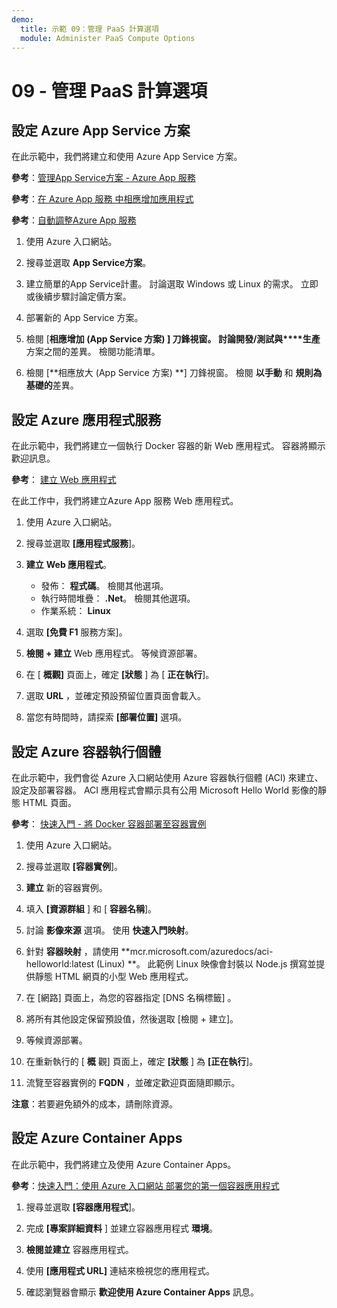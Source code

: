 ```yaml
---
demo:
  title: 示範 09：管理 PaaS 計算選項
  module: Administer PaaS Compute Options
---
```


# 09 - 管理 PaaS 計算選項

## 設定 Azure App Service 方案

在此示範中，我們將建立和使用 Azure App Service 方案。

**參考**：[管理App Service方案 - Azure App 服務](https://docs.microsoft.com/azure/app-service/app-service-plan-manage)

**參考**：[在 Azure App 服務 中相應增加應用程式](https://learn.microsoft.com/azure/app-service/manage-scale-up)

**參考**：[自動調整Azure App 服務](https://learn.microsoft.com/azure/app-service/manage-automatic-scaling?tabs=azure-portal)

1. 使用 Azure 入口網站。 

1. 搜尋並選取 **App Service方案**。

1. 建立簡單的App Service計畫。 討論選取 Windows 或 Linux 的需求。 立即或後續步驟討論定價方案。 

1. 部署新的 App Service 方案。 

1. 檢閱 [**相應增加 (App Service 方案) **] 刀鋒視窗。 討論**開發/測試與****生產**方案之間的差異。 檢閱功能清單。 

1. 檢閱 [**相應放大 (App Service 方案) **] 刀鋒視窗。 檢閱 **以手動** 和 **規則為基礎的**差異。 

## 設定 Azure 應用程式服務

在此示範中，我們將建立一個執行 Docker 容器的新 Web 應用程式。  容器將顯示歡迎訊息。

**參考**： [建立 Web 應用程式](https://learn.microsoft.com/training/modules/host-a-web-app-with-azure-app-service/3-exercise-create-a-web-app-in-the-azure-portal?pivots=csharp)

在此工作中，我們將建立Azure App 服務 Web 應用程式。

1. 使用 Azure 入口網站。 

1. 搜尋並選取 **[應用程式服務**]。

1. **建立** **Web 應用程式**。

    - 發佈： **程式碼**。 檢閱其他選項。
    - 執行時間堆疊： **.Net**。 檢閱其他選項。
    - 作業系統： **Linux**

1. 選取 **[免費 F1** 服務方案]。

1. **檢閱 + 建立** Web 應用程式。 等候資源部署。

1. 在 [ **概觀]** 頁面上，確定 **[狀態** ] 為 [ **正在執行**]。

1. 選取 **URL** ，並確定預設預留位置頁面會載入。

1. 當您有時間時，請探索 **[部署位置]** 選項。
   
## 設定 Azure 容器執行個體

在此示範中，我們會從 Azure 入口網站使用 Azure 容器執行個體 (ACI) 來建立、設定及部署容器。 ACI 應用程式會顯示具有公用 Microsoft Hello World 影像的靜態 HTML 頁面。 

**參考**： [快速入門 - 將 Docker 容器部署至容器實例](https://learn.microsoft.com/en-us/azure/container-instances/container-instances-quickstart-portal)

1. 使用 Azure 入口網站。

1. 搜尋並選取 **[容器實例**]。

1. **建立** 新的容器實例。 

1. 填入 **[資源群組** ] 和 [ **容器名稱**]。 

1. 討論 **影像來源** 選項。 使用 **快速入門映射**。

1. 針對 **容器映射** ，請使用 **mcr.microsoft.com/azuredocs/aci-helloworld:latest (Linux) **。 此範例 Linux 映像會封裝以 Node.js 撰寫並提供靜態 HTML 網頁的小型 Web 應用程式。

1. 在 [網路]  頁面上，為您的容器指定 [DNS 名稱標籤]  。 

1. 將所有其他設定保留預設值，然後選取 [檢閱 + 建立]。

1. 等候資源部署。

1. 在重新執行的 [ **概** 觀] 頁面上，確定 **[狀態** ] 為 **[正在執行**]。

1. 流覽至容器實例的 **FQDN** ，並確定歡迎頁面隨即顯示。 

**注意**：若要避免額外的成本，請刪除資源。 

## 設定 Azure Container Apps

在此示範中，我們將建立及使用 Azure Container Apps。 

**參考**：[快速入門：使用 Azure 入口網站 部署您的第一個容器應用程式](https://learn.microsoft.com/azure/container-apps/quickstart-portal)

1. 搜尋並選取 **[容器應用程式**]。

1. 完成 **[專案詳細資料** ] 並建立容器應用程式 **環境**。

1. **檢閱並建立** 容器應用程式。

1. 使用 **[應用程式 URL]** 連結來檢視您的應用程式。

1. 確認瀏覽器會顯示 **歡迎使用 Azure Container Apps** 訊息。 






